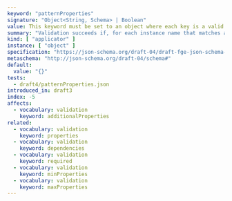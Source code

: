 ```yaml
---
keyword: "patternProperties"
signature: "Object<String, Schema> | Boolean"
value: This keyword must be set to an object where each key is a valid regular expression, preferrably using the [ECMA-262](https://www.ecma-international.org/publications-and-standards/standards/ecma-262/) flavour, and each value is a valid JSON Schema
summary: "Validation succeeds if, for each instance name that matches any regular expressions that appear as a property name in this keyword's value, the child instance for that name successfully validates against each schema that corresponds to a matching regular expression."
kind: [ "applicator" ]
instance: [ "object" ]
specification: "https://json-schema.org/draft-04/draft-fge-json-schema-validation-00#rfc.section.5.4.4"
metaschema: "http://json-schema.org/draft-04/schema#"
default:
  value: "{}"
tests:
  - draft4/patternProperties.json
introduced_in: draft3
index: -5
affects:
  - vocabulary: validation
    keyword: additionalProperties
related:
  - vocabulary: validation
    keyword: properties
  - vocabulary: validation
    keyword: dependencies
  - vocabulary: validation
    keyword: required
  - vocabulary: validation
    keyword: minProperties
  - vocabulary: validation
    keyword: maxProperties
---
```

